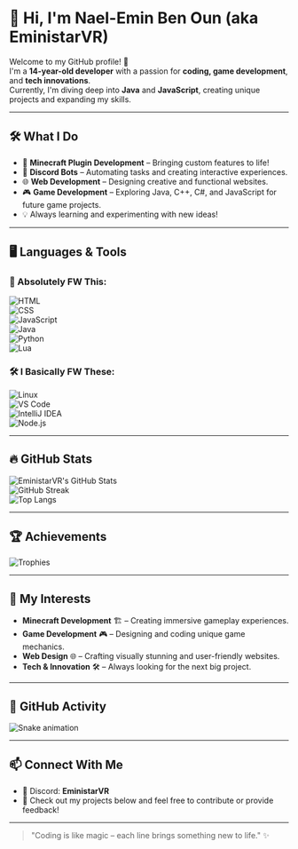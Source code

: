 # 👋 Hi, I'm Nael-Emin Ben Oun (aka **EministarVR**)

Welcome to my GitHub profile! 🌟  
I'm a **14-year-old developer** with a passion for **coding, game development**, and **tech innovations**.  
Currently, I'm diving deep into **Java** and **JavaScript**, creating unique projects and expanding my skills.

---

## 🛠️ What I Do
- 🚀 **Minecraft Plugin Development** – Bringing custom features to life!
- 🤖 **Discord Bots** – Automating tasks and creating interactive experiences.
- 🌐 **Web Development** – Designing creative and functional websites.
- 🎮 **Game Development** – Exploring Java, C++, C#, and JavaScript for future game projects.
- 💡 Always learning and experimenting with new ideas!

---

## 🖥️ Languages & Tools  
 

### 🚀 Absolutely FW This:
![HTML](https://img.shields.io/badge/HTML-%23E34F26.svg?style=for-the-badge&logo=html5&logoColor=white)  
![CSS](https://img.shields.io/badge/CSS-%231572B6.svg?style=for-the-badge&logo=css3&logoColor=white)  
![JavaScript](https://img.shields.io/badge/JavaScript-%23F7DF1E.svg?style=for-the-badge&logo=javascript&logoColor=black)  
![Java](https://img.shields.io/badge/Java-%23007396.svg?style=for-the-badge&logo=openjdk&logoColor=white)  
![Python](https://img.shields.io/badge/Python-%233776AB.svg?style=for-the-badge&logo=python&logoColor=white)  
![Lua](https://img.shields.io/badge/Lua-%23000080.svg?style=for-the-badge&logo=lua&logoColor=white)  

### 🛠️ I Basically FW These:
![Linux](https://img.shields.io/badge/Linux-%23FCC624.svg?style=for-the-badge&logo=linux&logoColor=black)  
![VS Code](https://img.shields.io/badge/VS%20Code-%23007ACC.svg?style=for-the-badge&logo=visual-studio-code&logoColor=white)  
![IntelliJ IDEA](https://img.shields.io/badge/IntelliJ%20IDEA-%23000000.svg?style=for-the-badge&logo=intellij-idea&logoColor=white)  
![Node.js](https://img.shields.io/badge/Node.js-%23339933.svg?style=for-the-badge&logo=node.js&logoColor=white)  



---

## 🔥 GitHub Stats  
![EministarVR's GitHub Stats](https://github-readme-stats.vercel.app/api?username=EministarVR&show_icons=true&theme=radical)  
![GitHub Streak](https://streak-stats.demolab.com/?user=EministarVR&theme=radical)  
![Top Langs](https://github-readme-stats.vercel.app/api/top-langs/?username=EministarVR&layout=compact&theme=radical)

---

## 🏆 Achievements  
![Trophies](https://github-profile-trophy.vercel.app/?username=EministarVR&theme=radical)

---

## 🌟 My Interests  
- **Minecraft Development** 🏗️ – Creating immersive gameplay experiences.
- **Game Development** 🎮 – Designing and coding unique game mechanics.
- **Web Design** 🌐 – Crafting visually stunning and user-friendly websites.
- **Tech & Innovation** 🛠️ – Always looking for the next big project.

---

## 🐍 GitHub Activity  
![Snake animation](https://github.com/EministarVR/EministarVR/blob/output/github-contribution-grid-snake.svg)

---

## 📫 Connect With Me  
- 💬 Discord: **EministarVR**  
- 🚀 Check out my projects below and feel free to contribute or provide feedback!

---

> "Coding is like magic – each line brings something new to life." ✨
